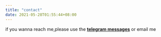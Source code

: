 ```yaml
---
title: "contact"
date: 2021-05-28T01:55:44+08:00
---
```

if you wanna reach me,please use the [**telegram messages**](https://t.me/radishcloud) or email me 
